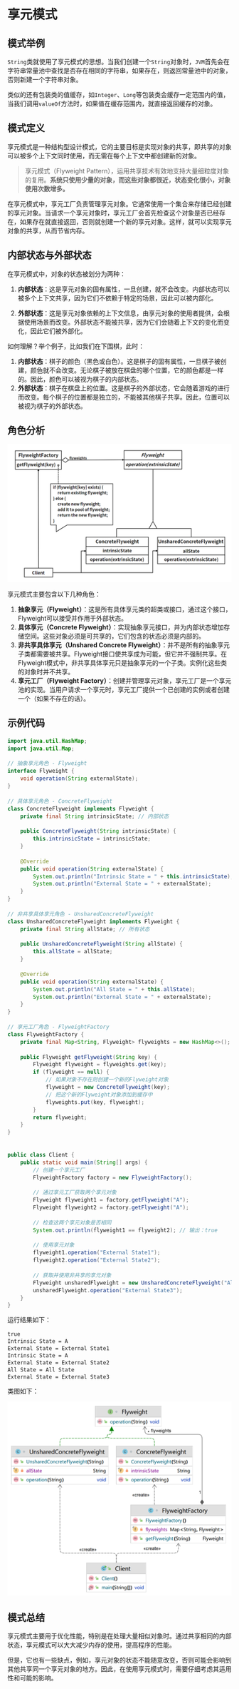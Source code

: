 # 享元模式

## 模式举例

`String`类就使用了享元模式的思想。当我们创建一个`String`对象时，`JVM`首先会在字符串常量池中查找是否存在相同的字符串，如果存在，则返回常量池中的对象，否则新建一个字符串对象。

类似的还有包装类的值缓存，如`Integer`、`Long`等包装类会缓存一定范围内的值，当我们调用`valueOf`方法时，如果值在缓存范围内，就直接返回缓存的对象。

## 模式定义

享元模式是一种结构型设计模式，它的主要目标是实现对象的共享，即共享的对象可以被多个上下文同时使用，而无需在每个上下文中都创建新的对象。

> 享元模式（Flyweight  Pattern），运用共享技术有效地支持大量细粒度对象的复用。**系统只使用少量的对象，而这些对象都很近，状态变化很小，对象使用次数增多。**

在享元模式中，享元工厂负责管理享元对象。它通常使用一个集合来存储已经创建的享元对象。当请求一个享元对象时，享元工厂会首先检查这个对象是否已经存在，如果存在就直接返回，否则就创建一个新的享元对象。这样，就可以实现享元对象的共享，从而节省内存。

## 内部状态与外部状态

在享元模式中，对象的状态被划分为两种：

1. **内部状态**：这是享元对象的固有属性，一旦创建，就不会改变。内部状态可以被多个上下文共享，因为它们不依赖于特定的场景，因此可以被内部化。

2. **外部状态**：这是享元对象依赖的上下文信息，由享元对象的使用者提供，会根据使用场景而改变。外部状态不能被共享，因为它们会随着上下文的变化而变化，因此它们被外部化。

如何理解？举个例子，比如我们在下围棋，此时：

1. **内部状态**：棋子的颜色（黑色或白色）。这是棋子的固有属性，一旦棋子被创建，颜色就不会改变。无论棋子被放在棋盘的哪个位置，它的颜色都是一样的。因此，颜色可以被视为棋子的内部状态。
2. **外部状态**：棋子在棋盘上的位置。这是棋子的外部状态，它会随着游戏的进行而改变。每个棋子的位置都是独立的，不能被其他棋子共享。因此，位置可以被视为棋子的外部状态。

## 角色分析

![img](images/07_享元模式/40696759ff6063e88b4672e7e916b5b2.png)

享元模式主要包含以下几种角色：

1. **抽象享元（Flyweight）**：这是所有具体享元类的超类或接口，通过这个接口，Flyweight可以接受并作用于外部状态。
2. **具体享元（Concrete Flyweight）**：实现抽象享元接口，并为内部状态增加存储空间。这些对象必须是可共享的，它们包含的状态必须是内部的。
3. **非共享具体享元（Unshared Concrete Flyweight）**：并不是所有的抽象享元子类都需要被共享。Flyweight接口使共享成为可能，但它并不强制共享。在Flyweight模式中，非共享具体享元只是抽象享元的一个子类。实例化这些类的对象时并不共享。
4. **享元工厂（Flyweight Factory）**：创建并管理享元对象，享元工厂是一个享元池的实现。当用户请求一个享元时，享元工厂提供一个已创建的实例或者创建一个（如果不存在的话）。

## 示例代码

```java
import java.util.HashMap;
import java.util.Map;

// 抽象享元角色 - Flyweight
interface Flyweight {
    void operation(String externalState);
}

// 具体享元角色 - ConcreteFlyweight
class ConcreteFlyweight implements Flyweight {
    private final String intrinsicState; // 内部状态

    public ConcreteFlyweight(String intrinsicState) {
        this.intrinsicState = intrinsicState;
    }

    @Override
    public void operation(String externalState) {
        System.out.println("Intrinsic State = " + this.intrinsicState);
        System.out.println("External State = " + externalState);
    }
}

// 非共享具体享元角色 - UnsharedConcreteFlyweight
class UnsharedConcreteFlyweight implements Flyweight {
    private final String allState; // 所有状态

    public UnsharedConcreteFlyweight(String allState) {
        this.allState = allState;
    }

    @Override
    public void operation(String externalState) {
        System.out.println("All State = " + this.allState);
        System.out.println("External State = " + externalState);
    }
}

// 享元工厂角色 - FlyweightFactory
class FlyweightFactory {
    private final Map<String, Flyweight> flyweights = new HashMap<>();

    public Flyweight getFlyweight(String key) {
        Flyweight flyweight = flyweights.get(key);
        if (flyweight == null) {
            // 如果对象不存在则创建一个新的Flyweight对象
            flyweight = new ConcreteFlyweight(key);
            // 把这个新的Flyweight对象添加到缓存中
            flyweights.put(key, flyweight);
        }
        return flyweight;
    }
}


public class Client {
    public static void main(String[] args) {
        // 创建一个享元工厂
        FlyweightFactory factory = new FlyweightFactory();

        // 通过享元工厂获取两个享元对象
        Flyweight flyweight1 = factory.getFlyweight("A");
        Flyweight flyweight2 = factory.getFlyweight("A");

        // 检查这两个享元对象是否相同
        System.out.println(flyweight1 == flyweight2); // 输出：true

        // 使用享元对象
        flyweight1.operation("External State1");
        flyweight2.operation("External State2");

        // 获取并使用非共享的享元对象
        Flyweight unsharedFlyweight = new UnsharedConcreteFlyweight("All State");
        unsharedFlyweight.operation("External State3");
    }
}
```

运行结果如下：

```
true
Intrinsic State = A
External State = External State1
Intrinsic State = A
External State = External State2
All State = All State
External State = External State3
```

类图如下：

![image-20240616132618828](images/07_享元模式/image-20240616132618828.png)

## 模式总结

享元模式主要用于优化性能，特别是在处理大量相似对象时。通过共享相同的内部状态，享元模式可以大大减少内存的使用，提高程序的性能。

但是，它也有一些缺点，例如，享元对象的状态不能随意改变，否则可能会影响到其他共享同一个享元对象的地方。因此，在使用享元模式时，需要仔细考虑其适用性和可能的影响。

